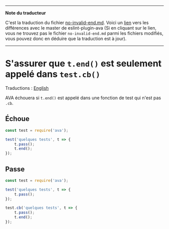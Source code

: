 ___
**Note du traducteur**

C'est la traduction du fichier [no-invalid-end.md](https://github.com/avajs/eslint-plugin-ava/blob/master/docs/rules/no-invalid-end.md). Voici un [lien](https://github.com/avajs/eslint-plugin-ava/compare/7542453058c30ebbc79c7bfeb689492fce226d8f...main#diff-791776202d9a355f02b808f9b5f4a0fb) vers les différences avec le master de eslint-plugin-ava (Si en cliquant sur le lien, vous ne trouvez pas le fichier `no-invalid-end.md` parmi les fichiers modifiés, vous pouvez donc en déduire que la traduction est à jour).
___
# S'assurer que `t.end()` est seulement appelé dans `test.cb()`

Traductions : [English](https://github.com/avajs/eslint-plugin-ava/blob/master/docs/rules/no-invalid-end.md)

AVA échouera si `t.end()` est appelé dans une fonction de test qui n'est pas `.cb`.


## Échoue

```js
const test = require('ava');

test('quelques tests', t => {
	t.pass();
	t.end();
});
```


## Passe

```js
const test = require('ava');

test('quelques tests', t => {
	t.pass();
});

test.cb('quelques tests', t => {
	t.pass();
	t.end();
});
```
